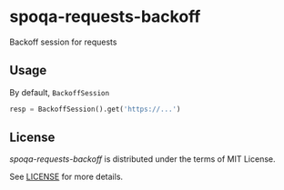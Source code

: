 # spoqa-requests-backoff

Backoff session for requests

## Usage

By default, `BackoffSession` 

```python
resp = BackoffSession().get('https://...')
```

## License

_spoqa-requests-backoff_ is distributed under the terms of MIT License.

See [LICENSE](LICENSE) for more details.
